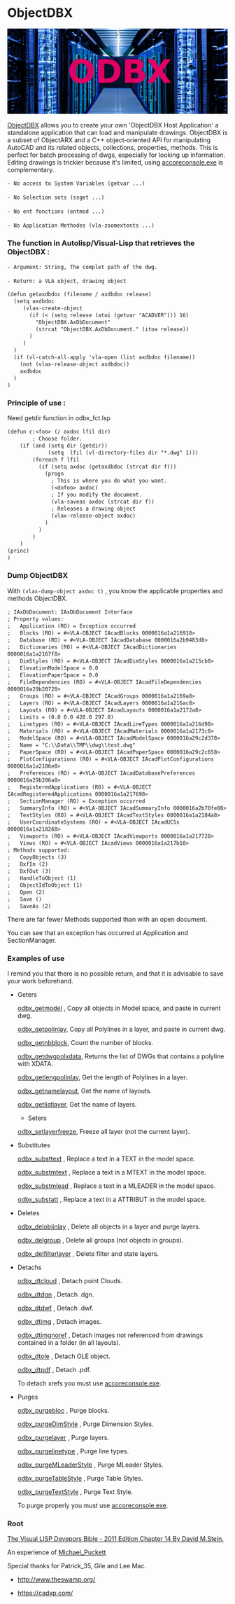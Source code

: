 # ObjectDBX

![](./illu/odbx.png)


[ObjectDBX](https://help.autodesk.com/view/OARX/2019/FRA/?guid=GUID-FF60A11B-1169-483C-9A65-85203B3A1440) allows you to create your own 'ObjectDBX Host Application' a standalone application that can load and manipulate drawings.
ObjectDBX is a subset of ObjectARX and a C++ object‐oriented API for manipulating AutoCAD and its related objects, collections, properties, methods.
This is perfect for batch processing of dwgs, especially for looking up information. Editing drawings is trickier because it's limited, using [accoreconsole.exe](./ACCORE/README.md) is complementary.

    - No access to System Variables (getvar ...)

    - No Selection sets (ssget ...)

    - No ent fonctions (entmod ...)

    - No Application Methodes (vla-zoomextents ...)

  

### The function in Autolisp/Visual-Lisp that retrieves the ObjectDBX :

    - Argument: String, The complet path of the dwg.

    - Return: a VLA object, drawing object

```
(defun getaxdbdoc (filename / axdbdoc release)
  (setq axdbdoc
     (vlax-create-object
       (if (< (setq release (atoi (getvar "ACADVER"))) 16)
         "ObjectDBX.AxDbDocument"
         (strcat "ObjectDBX.AxDbDocument." (itoa release))
       )
     )
  )
  (if (vl-catch-all-apply 'vla-open (list axdbdoc filename))
    (not (vlax-release-object axdbdoc))
    axdbdoc
  )
)

```
### Principle of use :

Need getdir function in odbx_fct.lsp

```
(defun c:<foo> (/ axdoc lfil dir)
        ; Choose folder.
    (if (and (setq dir (getdir))
             (setq  lfil (vl-directory-files dir "*.dwg" 1))) 
        (foreach f lfil 
          (if (setq axdoc (getaxdbdoc (strcat dir f)))
            (progn
              ; This is where you do what you want.
              (<dofoo> axdoc)
              ; If you modify the document.
              (vla-saveas axdoc (strcat dir f))
              ; Releases a drawing object
              (vlax-release-object axdoc)
            )
          )
        )
    )
(princ)
)
```

### Dump ObjectDBX

With ``` (vlax-dump-object axdoc t) ``` , you know the applicable properties and methods ObjectDBX.


```
; IAxDbDocument: IAxDbDocument Interface
; Property values:
;   Application (RO) = Exception occurred
;   Blocks (RO) = #<VLA-OBJECT IAcadBlocks 0000016a1a216918>
;   Database (RO) = #<VLA-OBJECT IAcadDatabase 0000016a2b9483d8>
;   Dictionaries (RO) = #<VLA-OBJECT IAcadDictionaries 0000016a1a2167f8>
;   DimStyles (RO) = #<VLA-OBJECT IAcadDimStyles 0000016a1a215cb8>
;   ElevationModelSpace = 0.0
;   ElevationPaperSpace = 0.0
;   FileDependencies (RO) = #<VLA-OBJECT IAcadFileDependencies 0000016a29b20728>
;   Groups (RO) = #<VLA-OBJECT IAcadGroups 0000016a1a2169a8>
;   Layers (RO) = #<VLA-OBJECT IAcadLayers 0000016a1a216ac8>
;   Layouts (RO) = #<VLA-OBJECT IAcadLayouts 0000016a1a2172a8>
;   Limits = (0.0 0.0 420.0 297.0)
;   Linetypes (RO) = #<VLA-OBJECT IAcadLineTypes 0000016a1a216d98>
;   Materials (RO) = #<VLA-OBJECT IAcadMaterials 0000016a1a2173c8>
;   ModelSpace (RO) = #<VLA-OBJECT IAcadModelSpace 0000016a29c2d378>
;   Name = "C:\\Data\\TMP\\dwg\\test.dwg"
;   PaperSpace (RO) = #<VLA-OBJECT IAcadPaperSpace 0000016a29c2c658>
;   PlotConfigurations (RO) = #<VLA-OBJECT IAcadPlotConfigurations 0000016a1a2186e8>
;   Preferences (RO) = #<VLA-OBJECT IAcadDatabasePreferences 0000016a29b206a8>
;   RegisteredApplications (RO) = #<VLA-OBJECT IAcadRegisteredApplications 0000016a1a217698>
;   SectionManager (RO) = Exception occurred
;   SummaryInfo (RO) = #<VLA-OBJECT IAcadSummaryInfo 0000016a2b70fe08>
;   TextStyles (RO) = #<VLA-OBJECT IAcadTextStyles 0000016a1a2184a8>
;   UserCoordinateSystems (RO) = #<VLA-OBJECT IAcadUCSs 0000016a1a218268>
;   Viewports (RO) = #<VLA-OBJECT IAcadViewports 0000016a1a217728>
;   Views (RO) = #<VLA-OBJECT IAcadViews 0000016a1a217b18>
; Methods supported:
;   CopyObjects (3)
;   DxfIn (2)
;   DxfOut (3)
;   HandleToObject (1)
;   ObjectIdToObject (1)
;   Open (2)
;   Save ()
;   SaveAs (2)

```

There are far fewer Methods supported than with an open document.

You can see that an exception has occurred at Application and SectionManager.

### Examples of use

I remind you that there is no possible return, and that it is advisable to save your work beforehand.

- Geters

  [odbx_getmodel](odbx_get/odbx_getmodel.lsp) , Copy all objects in Model space, and paste in current dwg.

  [odbx_getpolinlay](./odbx_get/odbx_getpolinlay.lsp), Copy all Polylines in a layer, and paste in current dwg.

  [odbx_getnbblock](./odbx_get/odbx_getnbblock.lsp), Count the number of blocks.

  [odbx_getdwgpolxdata](./odbx_get/odbx_getdwgpolxdata.lsp), Returns the list of DWGs that contains a polyline with XDATA.

  [odbx_getlengpolinlay](./odbx_get/odbx_getlengpolinlay.lsp), Get the length of Polylines in a layer.

  [odbx_getnamelayout](./odbx_get/odbx_getnamelayout.lsp), Get the name of layouts.

  [odbx_getlistlayer](./odbx_get/odbx_getlistlayer.lsp), Get the name of layers.

  - Seters

  [odbx_setlayerfreeze](./odbx_get/odbx_setlayerfreeze.lsp), Freeze all layer (not the current layer).



- Substitutes

  [odbx_substtext](odbx_subst/odbx_substtext.lsp) , Replace a text in a TEXT in the model space.

  [odbx_substmtext](odbx_subst/odbx_substmtext.lsp) , Replace a text in a MTEXT in the model space.

  [odbx_substmlead](odbx_subst/odbx_substmlead.lsp) , Replace a text in a MLEADER in the model space.

  [odbx_substatt](odbx_subst/odbx_substatt.lsp) , Replace a text in a ATTRIBUT in the model space.

- Deletes

  [odbx_delobjinlay](odbx_del/odbx_delobjinlay.lsp) , Delete all objects in a layer and purge layers.

  [odbx_delgroup](odbx_del/odbx_delgroup.lsp) , Delete all groups (not objects in groups).

  [odbx_delfilterlayer](odbx_del/odbx_delfilterlayer.lsp) , Delete filter and state layers.

- Detachs

  [odbx_dtcloud](odbx_detach/odbx_dtcloud.lsp) , Detach point Clouds.

  [odbx_dtdgn](odbx_detach/odbx_dtdgn.lsp) , Detach .dgn.

  [odbx_dtdwf](odbx_detach/odbx_dtdwf.lsp) , Detach .dwf.

  [odbx_dtimg](odbx_detach/odbx_dtimg.lsp) , Detach images.

  [odbx_dtimgnoref](odbx_detach/odbx_dtimgnoref.lsp) , Detach images not referenced from drawings contained in a folder (in all layouts).

  [odbx_dtole](odbx_detach/odbx_dtole.lsp) , Detach OLE object.

  [odbx_dtpdf](odbx_detach/odbx_dtpdf.lsp) , Detach .pdf.

  To detach xrefs you must use [accoreconsole.exe](./ACCORE/README.md).

- Purges

  [odbx_purgebloc](odbx_purge/odbx_purgebloc.lsp) , Purge blocks.

  [odbx_purgeDimStyle](odbx_purge/odbx_purgeDimStyle.lsp) , Purge Dimension Styles.

  [odbx_purgelayer](odbx_purge/odbx_purgelayer.lsp) , Purge layers.

  [odbx_purgelinetype](odbx_purge/odbx_purgelinetype.lsp) , Purge line types.

  [odbx_purgeMLeaderStyle](odbx_purge/odbx_purgeMLeaderStyle.lsp) , Purge MLeader Styles.

  [odbx_purgeTableStyle](odbx_purge/odbx_purgeTableStyle.lsp) , Purge Table Styles.

  [odbx_purgeTextStyle](odbx_purge/odbx_purgeTextStyle.lsp) , Purge Text Style.

  To purge properly you must use [accoreconsole.exe](./ACCORE/README.md).

### Root

  [The Visual LISP Devepors Bible - 2011 Edition Chapter 14 By David M.Stein.](./odbx_root/the-visual-lisp-developers-bible-2011-edition.pdf)

  An experience of [Michael_Puckett](odbx_root/odbx_Michael_Puckett.lsp)

  Special thanks for Patrick_35, Gile and Lee Mac.

   - http://www.theswamp.org/

   - https://cadxp.com/

  